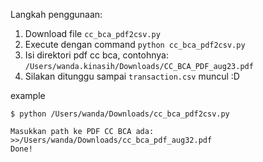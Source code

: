 Langkah penggunaan:
1. Download file `cc_bca_pdf2csv.py`
2. Execute dengan command `python cc_bca_pdf2csv.py`
3. Isi direktori pdf cc bca, contohnya: `/Users/wanda.kinasih/Downloads/CC_BCA_PDF_aug23.pdf`
4. Silakan ditunggu sampai `transaction.csv` muncul :D

example
```
$ python /Users/wanda/Downloads/cc_bca_pdf2csv.py

Masukkan path ke PDF CC BCA ada:
>>/Users/wanda/Downloads/cc_bca_pdf_aug32.pdf
Done!
```
